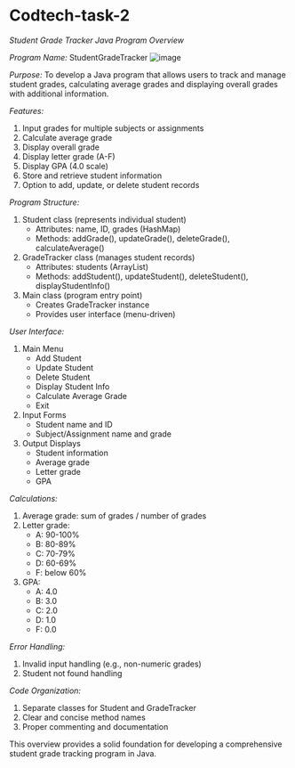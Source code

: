 # Codtech-task-2
*Student Grade Tracker Java Program Overview*

*Program Name:* StudentGradeTracker
![image](https://github.com/user-attachments/assets/78582805-72dc-4623-86f0-c66aa13ced59)

*Purpose:* To develop a Java program that allows users to track and manage student grades, calculating average grades and displaying overall grades with additional information.

*Features:*

1. Input grades for multiple subjects or assignments
2. Calculate average grade
3. Display overall grade
4. Display letter grade (A-F)
5. Display GPA (4.0 scale)
6. Store and retrieve student information
7. Option to add, update, or delete student records

*Program Structure:*

1. Student class (represents individual student)
    - Attributes: name, ID, grades (HashMap)
    - Methods: addGrade(), updateGrade(), deleteGrade(), calculateAverage()
2. GradeTracker class (manages student records)
    - Attributes: students (ArrayList)
    - Methods: addStudent(), updateStudent(), deleteStudent(), displayStudentInfo()
3. Main class (program entry point)
    - Creates GradeTracker instance
    - Provides user interface (menu-driven)

*User Interface:*

1. Main Menu
    - Add Student
    - Update Student
    - Delete Student
    - Display Student Info
    - Calculate Average Grade
    - Exit
2. Input Forms
    - Student name and ID
    - Subject/Assignment name and grade
3. Output Displays
    - Student information
    - Average grade
    - Letter grade
    - GPA

*Calculations:*

1. Average grade: sum of grades / number of grades
2. Letter grade:
    - A: 90-100%
    - B: 80-89%
    - C: 70-79%
    - D: 60-69%
    - F: below 60%
3. GPA:
    - A: 4.0
    - B: 3.0
    - C: 2.0
    - D: 1.0
    - F: 0.0

*Error Handling:*

1. Invalid input handling (e.g., non-numeric grades)
2. Student not found handling

*Code Organization:*

1. Separate classes for Student and GradeTracker
2. Clear and concise method names
3. Proper commenting and documentation

This overview provides a solid foundation for developing a comprehensive student grade tracking program in Java.
